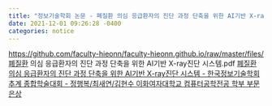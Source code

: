 ```yaml
---
title: "정보기술학회 논문 - 폐질환 의심 응급환자의 진단 과정 단축을 위한 AI기반 X-ray진단 시스템" 
date: 2021-12-01 09:26:28 -0400
categories: notice
---
```


https://github.com/faculty-hieonn/faculty-hieonn.github.io/raw/master/files/폐질환 의심 응급환자의 진단 과정 단축을 위한 AI기반 X-ray진단 시스템.pdf
<a href="https://github.com/faculty-hieonn/faculty-hieonn.github.io/raw/master/files/%ED%8F%90%EC%A7%88%ED%99%98%20%EC%9D%98%EC%8B%AC%20%EC%9D%91%EA%B8%89%ED%99%98%EC%9E%90%EC%9D%98%20%EC%A7%84%EB%8B%A8%20%EA%B3%BC%EC%A0%95%20%EB%8B%A8%EC%B6%95%EC%9D%84%20%EC%9C%84%ED%95%9C%20AI%EA%B8%B0%EB%B0%98%20X-ray%EC%A7%84%EB%8B%A8%20%EC%8B%9C%EC%8A%A4%ED%85%9C.pdf" target="_blank">폐질환 의심 응급환자의 진단 과정 단축을 위한 AI기반 X-ray진단 시스템 - 한국정보기술학회 추계 종합학술대회 - 정행복/최새연/김현수 이화여자대학교 컴퓨터공학전공 학부 부문 은상</a>
